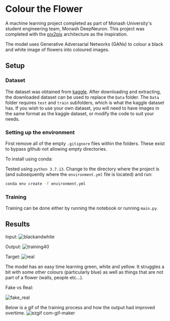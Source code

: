 # Colour the Flower

A machine learning project completed as part of Monash University's student engineering team, Monash DeepNeuron. This project was completed with the [pix2pix](https://github.com/phillipi/pix2pix) architecture as the inspiration.  

The model uses Generative Adversarial Networks (GANs) to colour a black and white image of flowers into coloured images.


## Setup
### Dataset
The dataset was obtained from [kaggle](https://www.kaggle.com/datasets/vaibhavrmankar/colour-the-flower-gan-data). After downloading and extracting, the downloaded dataset can be used to replace the `Data` folder. The `Data` folder requires `test` and `train` subfolders, which is what the kaggle dataset has. If you wish to use your own dataset, you will need to have images in the same format as the kaggle dataset, or modify the code to suit your needs.

### Setting up the environment
First remove all of the empty `.gitignore` files within the folders. These exist to bypass github not allowing empty directories.

To install using conda:

Tested using `python 3.7.13`.
Change to the directory where the project is (and subsequently where the `environment.yml` file is located) and run:
```bash
conda env create -f environment.yml
```

### Training
Training can be done either by running the notebook or running `main.py`.

## Results
Input:
![blackandwhite](https://user-images.githubusercontent.com/78593106/200111048-6b6d8fe1-18b4-47c8-bf12-e2a960f1e9a4.jpg)

Output:
![training40](https://user-images.githubusercontent.com/78593106/200111089-d54b77bd-9fe5-47a6-99f8-a8517459b989.jpg)

Target:
![real](https://user-images.githubusercontent.com/78593106/200111170-ca8cee3e-8a81-4ace-9af3-7167fcb5a525.jpg)

The model has an easy time learning green, white and yellow. It struggles a bit with some other colours (particularly blue) as well as things that are not part of a flower (walls, people etc...). 

Fake vs Real:

![fake_real](https://user-images.githubusercontent.com/78593106/200111708-9bf9b455-86c3-4923-9a53-3fbc4c3d30e4.jpg)




Below is a gif of the training process and how the output had improved overtime.
![ezgif com-gif-maker](https://user-images.githubusercontent.com/78593106/200111057-53957c3a-0f06-44d8-b77a-bce2f0643c57.gif)
